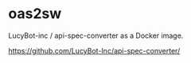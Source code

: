 # oas2sw

LucyBot-inc / api-spec-converter as a Docker image.

https://github.com/LucyBot-Inc/api-spec-converter/
